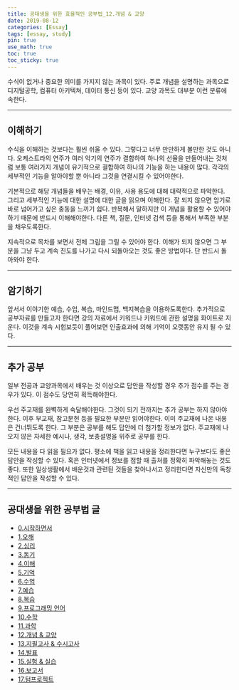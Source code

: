 ```yaml
---
title: 공대생을 위한 효율적인 공부법_12.개념 & 교양
date: 2019-08-12
categories: [Essay]
tags: [essay, study]
pin: true
use_math: true
toc: true
toc_sticky: true
---
```


수식이 없거나 중요한 의미를 가지지 않는 과목이 있다. 주로 개념을 설명하는 과목으로 디지털공학, 컴퓨터 아키텍쳐, 데이터 통신 등이 있다. 교양 과목도 대부분 이런 분류에 속한다.

***

## __이해하기__

수식을 이해하는 것보다는 훨씬 쉬울 수 있다. 그렇다고 너무 만만하게 볼만한 것도 아니다. 오케스트라의 연주가 여러 악기의 연주가 결합하여 하나의 선율을 만들어내는 것처럼 보통 여러가지 개념이 유기적으로 결합하여 하나의 기능을 하는 내용이 많다. 각각의 세부적인 기능을 알아야할 뿐 아니라 그것을 연결시킬 수 있어야한다.

기본적으로 해당 개념들을 배우는 배경, 이유, 사용 용도에 대해 대략적으로 파악한다. 그리고 세부적인 기능에 대한 설명에 대한 글을 읽으며 이해한다. 잘 되지 않으면 암기로 바로 넘어가고 싶은 충동을 느끼기 쉽다. 반복해서 말하지만 이 개념을 활용할 수 있어야하기 때문에 반드시 이해해야한다. 다른 책, 질문, 인터넷 검색 등을 통해서 부족한 부분을 채우도록한다.

지속적으로 목차를 보면서 전체 그림을 그릴 수 있어야 한다. 이해가 되지 않으면 그 부분을 그냥 두고 계속 진도를 나가고 다시 되돌아오는 것도 좋은 방법이다. 단 반드시 돌아와야 한다.

***

## __암기하기__

앞서서 이야기한 예습, 수업, 복습, 마인드맵, 백지복습을 이용하도록한다. 추가적으로 공부자료를 만들고자 한다면 강의 자료에서 키워드나 키워드에 관한 설명을 화이트로 지운다. 이것을 계속 시험보듯이 풀어보면 인출효과에 의해 기억이 오랫동안 유지 될 수 있다.

***

## __추가 공부__

일부 전공과 교양과목에서 배우는 것 이상으로 답안을 작성할 경우 추가 점수를 주는 경우가 있다. 이 점수도 당연히 획득해야한다.

우선 주교재를 완벽하게 숙달해야한다. 그것이 되기 전까지는 추가 공부는 하지 않아야한다. 이후 부교재, 참고문헌 등을 필요한 부분만 읽어야한다. 이미 주교재에 나온 내용은 건너뛰도록 한다. 그 부분은 공부를 해도 답안에 더 첨가할 정보가 없다. 주교재에 나오지 않은 자세한 예시나, 생각, 보충설명을 위주로 공부를 한다.

모든 내용을 다 읽을 필요가 없다. 평소에 책을 읽고 내용을 정리한다면 누구보다도 좋은 답안을 작성할 수 있다. 혹은 인터넷에서 정보를 접할 때 출처를 정확히 파악해놓는 것도 좋다. 또한 일상생활에서 배운것과 관련된 것들을 찾아나서고 정리한다면 자신만의 독창적인 답안을 작성할 수 있다.

***

## __공대생을 위한 공부법 글__

- [0.시작하면서](https://chalgx.github.io/essay/HowtoStudyEngineeringStudent0)
- [1.오해](https://chalgx.github.io/essay/HowtoStudyEngineeringStudent1)
- [2.심리](https://chalgx.github.io/essay/HowtoStudyEngineeringStudent2)
- [3.동기](https://chalgx.github.io/essay/HowtoStudyEngineeringStudent3)
- [4.이해](https://chalgx.github.io/essay/HowtoStudyEngineeringStudent4)
- [5.기억](https://chalgx.github.io/essay/HowtoStudyEngineeringStudent5)
- [6.수업](https://chalgx.github.io/essay/HowtoStudyEngineeringStudent6)
- [7.예습](https://chalgx.github.io/essay/HowtoStudyEngineeringStudent7)
- [8.복습](https://chalgx.github.io/essay/HowtoStudyEngineeringStudent8)
- [9.프로그래밍 언어](https://chalgx.github.io/essay/HowtoStudyEngineeringStudent9)
- [10.수학](https://chalgx.github.io/essay/HowtoStudyEngineeringStudent10)
- [11.과학](https://chalgx.github.io/essay/HowtoStudyEngineeringStudent11)
- [12.개념 & 교양](https://chalgx.github.io/essay/HowtoStudyEngineeringStudent12)
- [13.지필고사 & 수시고사](https://chalgx.github.io/essay/HowtoStudyEngineeringStudent13)
- [14.발표](https://chalgx.github.io/essay/HowtoStudyEngineeringStudent14)
- [15.실험 & 실습](https://chalgx.github.io/essay/HowtoStudyEngineeringStudent15)
- [16.보고서](https://chalgx.github.io/essay/HowtoStudyEngineeringStudent16)
- [17.텀프로젝트](https://chalgx.github.io/essay/HowtoStudyEngineeringStudent17)
